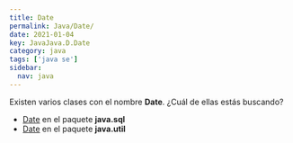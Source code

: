 ```yaml
---
title: Date
permalink: Java/Date/
date: 2021-01-04
key: JavaJava.D.Date
category: java
tags: ['java se']
sidebar: 
  nav: java
---
```


Existen varios clases con el nombre **Date**. ¿Cuál de ellas estás buscando?
<ul>
<li><a href="/Java/Date-java-sql/">Date</a> en el paquete <strong>java.sql</strong></li>
<li><a href="/Java/Date-java-util/">Date</a> en el paquete <strong>java.util</strong></li>
<ul>
